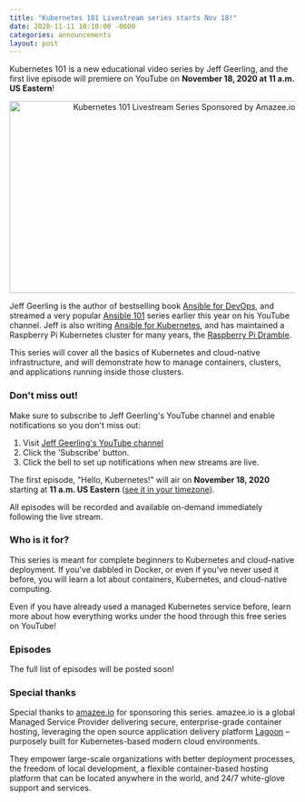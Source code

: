 ```yaml
---
title: "Kubernetes 101 Livestream series starts Nov 18!"
date: 2020-11-11 10:10:00 -0600
categories: announcements
layout: post
---
```

Kubernetes 101 is a new educational video series by Jeff Geerling, and the first live episode will premiere on YouTube on **November 18, 2020 at 11 a.m. US Eastern**!

<p style="text-align: center;"><a href="https://www.youtube.com/c/JeffGeerling"><img src="/assets/images/livestream-thumbnail-generic.jpg" width="600" height="338" alt="Kubernetes 101 Livestream Series Sponsored by Amazee.io"></a></p>

Jeff Geerling is the author of bestselling book [Ansible for DevOps](https://www.ansiblefordevops.com), and streamed a very popular [Ansible 101](https://www.jeffgeerling.com/blog/2020/ansible-101-jeff-geerling-youtube-streaming-series) series earlier this year on his YouTube channel. Jeff is also writing [Ansible for Kubernetes](https://www.ansibleforkubernetes.com), and has maintained a Raspberry Pi Kubernetes cluster for many years, the [Raspberry Pi Dramble](http://www.pidramble.com).

This series will cover all the basics of Kubernetes and cloud-native infrastructure, and will demonstrate how to manage containers, clusters, and applications running inside those clusters.

### Don't miss out!

Make sure to subscribe to Jeff Geerling's YouTube channel and enable notifications so you don't miss out:

  1. Visit [Jeff Geerling's YouTube channel](https://www.youtube.com/c/JeffGeerling)
  2. Click the 'Subscribe' button.
  3. Click the bell to set up notifications when new streams are live.

The first episode, "Hello, Kubernetes!" will air on **November 18, 2020** starting at **11 a.m. US Eastern** ([see it in your timezone](http://www.worldtimebuddy.com/event?lid=5%2C2643743%2C30%2C2147714&h=5&sts=26761260&sln=11-12&a=show&euid=c508febe-1657-4014-e9a5-269593354ab1)).

All episodes will be recorded and available on-demand immediately following the live stream.

### Who is it for?

This series is meant for complete beginners to Kubernetes and cloud-native deployment. If you've dabbled in Docker, or even if you've never used it before, you will learn a lot about containers, Kubernetes, and cloud-native computing.

Even if you have already used a managed Kubernetes service before, learn more about how everything works under the hood through this free series on YouTube!

### Episodes

The full list of episodes will be posted soon!

### Special thanks

Special thanks to [amazee.io​](https://www.amazee.io) for sponsoring this series. amazee.io is a global Managed Service Provider delivering secure, enterprise-grade container hosting, leveraging the open source application delivery platform [Lagoon](https://lagoon.sh) – purposely built for Kubernetes-based modern cloud environments.

They empower large-scale organizations with better deployment processes, the freedom of local development, a flexible container-based hosting platform that can be located anywhere in the world, and 24/7 white-glove support and services.
